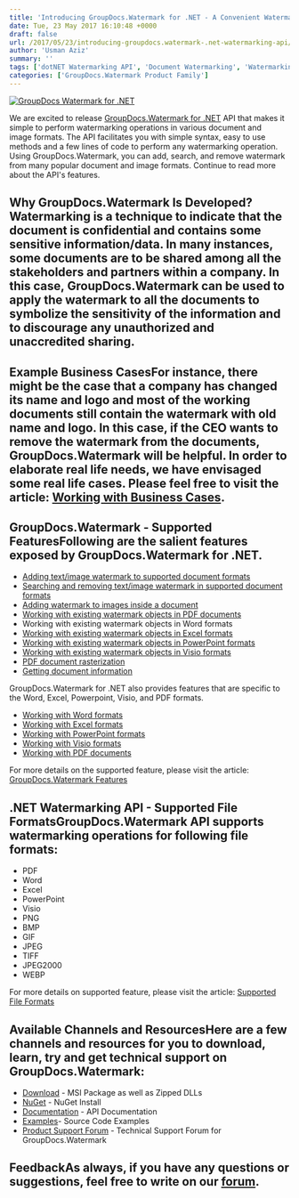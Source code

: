 ```yaml
---
title: 'Introducing GroupDocs.Watermark for .NET - A Convenient Watermarking API'
date: Tue, 23 May 2017 16:10:48 +0000
draft: false
url: /2017/05/23/introducing-groupdocs.watermark-.net-watermarking-api/
author: 'Usman Aziz'
summary: ''
tags: ['dotNET Watermarking API', 'Document Watermarking', 'Watermarking API for .NET', 'GroupDocs.Watermark for .NET Release']
categories: ['GroupDocs.Watermark Product Family']
---
```


[![GroupDocs Watermark for .NET](http://blog.groupdocs.com/wp-content/uploads/sites/4/2017/05/GroupDocs-Watermark-for-.NET_.png)](http://groupdocs.com/dot-net/document-watermark-library)

We are excited to release [GroupDocs.Watermark for .NET](https://www.groupdocs.com/products/watermark/net) API that makes it simple to perform watermarking operations in various document and image formats. The API facilitates you with simple syntax, easy to use methods and a few lines of code to perform any watermarking operation. Using GroupDocs.Watermark, you can add, search, and remove watermark from many popular document and image formats. Continue to read more about the API's features.

## Why GroupDocs.Watermark Is Developed?Watermarking is a technique to indicate that the document is confidential and contains some sensitive information/data. In many instances, some documents are to be shared among all the stakeholders and partners within a company. In this case, GroupDocs.Watermark can be used to apply the watermark to all the documents to symbolize the sensitivity of the information and to discourage any unauthorized and unaccredited sharing.

## Example Business CasesFor instance, there might be the case that a company has changed its name and logo and most of the working documents still contain the watermark with old name and logo. In this case, if the CEO wants to remove the watermark from the documents, GroupDocs.Watermark will be helpful. In order to elaborate real life needs, we have envisaged some real life cases. Please feel free to visit the article: [Working with Business Cases](https://docs.groupdocs.com/watermark/net).

## GroupDocs.Watermark - Supported FeaturesFollowing are the salient features exposed by GroupDocs.Watermark for .NET.

*   [Adding text/image watermark to supported document formats](https://docs.groupdocs.com/watermark/net)
*   [Searching and removing text/image watermark in supported document formats](https://docs.groupdocs.com/watermark/net)
*   [Adding watermark to images inside a document](https://docs.groupdocs.com/display/watermarknet/Adding+Watermark+to+Images+Inside+a+Document)
*   [Working with existing watermark objects in PDF documents](https://docs.groupdocs.com/watermark/net)
*   Working with existing watermark objects in Word formats
*   [Working with existing watermark objects in Excel formats](https://docs.groupdocs.com/watermark/net)
*   [Working with existing watermark objects in PowerPoint formats](https://docs.groupdocs.com/watermark/net)
*   [Working with existing watermark objects in Visio formats](https://docs.groupdocs.com/watermark/net)
*   [PDF document rasterization](https://docs.groupdocs.com/watermark/net)
*   [Getting document information](https://docs.groupdocs.com/watermark/net)

GroupDocs.Watermark for .NET also provides features that are specific to the Word, Excel, Powerpoint, Visio, and PDF formats.

*   [Working with Word formats](https://docs.groupdocs.com/watermark/net)
*   [Working with Excel formats](https://docs.groupdocs.com/watermark/net)
*   [Working with PowerPoint formats](https://docs.groupdocs.com/watermark/net)
*   [Working with Visio formats](https://docs.groupdocs.com/watermark/net)
*   [Working with PDF documents](https://docs.groupdocs.com/watermark/net)

For more details on the supported feature, please visit the article: [GroupDocs.Watermark Features](https://docs.groupdocs.com/display/watermarknet/Features+Overview)

## .NET Watermarking API - Supported File FormatsGroupDocs.Watermark API supports watermarking operations for following file formats:

*   PDF
*   Word
*   Excel
*   PowerPoint
*   Visio
*   PNG
*   BMP
*   GIF
*   JPEG
*   TIFF
*   JPEG2000
*   WEBP

For more details on supported feature, please visit the article: [Supported File Formats](https://docs.groupdocs.com/watermark/net)

## Available Channels and ResourcesHere are a few channels and resources for you to download, learn, try and get technical support on GroupDocs.Watermark:

*   [Download](https://downloads.groupdocs.com/watermark/net "GroupDocs.Watermark MSI") - MSI Package as well as Zipped DLLs
*   [NuGet](https://www.nuget.org/packages/groupdocs-watermark-dotnet/ "GroupDocs.Watermark Nuget Package") - NuGet Install
*   [Documentation](https://docs.groupdocs.com/watermark/net "Watermark API documentation") - API Documentation
*   [Examples](https://github.com/groupdocs-watermark/GroupDocs.watermark-for-.NET "How to use Watermark API")\- Source Code Examples
*   [Product Support Forum](http://www.groupdocs.com/Community/forums/groupdocs.watermark-product-family/55/showforum.aspx) - Technical Support Forum for GroupDocs.Watermark

## FeedbackAs always, if you have any questions or suggestions, feel free to write on our [forum](http://www.groupdocs.com/Community/forums/groupdocs.watermark-product-family/55/showforum.aspx "Technical Support Forum").





